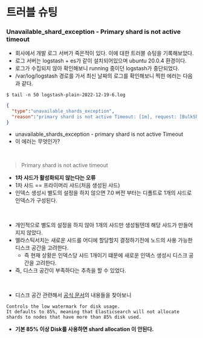 # 트러블 슈팅
### Unavailable_shard_exception - Primary shard is not active timeout
- 회사에서 개발 로그 서버가 죽은적이 있다. 이에 대한 트러블 슈팅을 기록해보았다.
- 로그 서버는 logstash + es가 같이 설치되어있으며 ubuntu 20.0.4 환경이다.
- 로그가 수집되지 않아 확인해보니 running 중이던 logstash가 중단되었다.
- /var/log/logstash 경로를 가서 최신 날짜의 로그를 확인해보니 찍힌 에러는 다음과 같다.

```shell
$ tail -n 50 logstash-plain-2022-12-19-6.log
```
```json
{
  "type":"unavailable_shards_exception",
  "reason":"primary shard is not active Timeout: [1m], request: [BulkShardRequest [0] containing [125] requests]"
}
```

- unavailable_shards_exception - primary shard is not active Timeout
- 이 에러는 무엇인가?

<br>

> Primary shard is not active timeout

- **1차 샤드가 활성화되지 않는다는 오류**
- 1차 샤드 == 프라이머리 샤드(처음 생성된 샤드)
- 인덱스 생성시 별도의 설정을 하지 않으면 7.0 버전 부터는 디폴트로 1개의 샤드로 인덱스가 구성된다.

<br>

- 개인적으로 별도의 설정을 하지 않아 1개의 샤드만 생성될텐데 해당 샤드가 만들어지지 않았다.
- 엘라스틱서치는 새로운 샤드를 어디에 할당할지 결정하기전에 노드의 사용 가능한 디스크 공간을 고려한다.
  - 즉 현재 상황은 인덱스당 샤드 1개이기 떄문에 새로운 인덱스 생성시 디스크 공간을 고려한다.
- 즉, 디스크 공간이 부족하다는 추측을 할 수 있었다.

<br>

- 디스크 공간 관련해서 [공식 문서](https://www.elastic.co/guide/en/elasticsearch/reference/current/modules-cluster.html#disk-based-shard-allocation)의 내용들을 찾아보니
```text
Controls the low watermark for disk usage.
It defaults to 85%, meaning that Elasticsearch will not allocate shards to nodes that have more than 85% disk used.
```
- **기본 85% 이상 Disk를 사용하면 shard allocation 이 안된다.**


